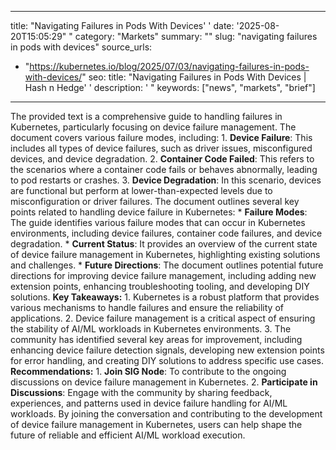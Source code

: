 ﻿---

title: "Navigating Failures in Pods With Devices''
date: '2025-08-20T15:05:29""
category: "Markets"
summary: ""
slug: "navigating failures in pods with devices"
source_urls:
  - "https://kubernetes.io/blog/2025/07/03/navigating-failures-in-pods-with-devices/"
seo:
  title: "Navigating Failures in Pods With Devices | Hash n Hedge''
  description: '"
  keywords: ["news", "markets", "brief"]

---
The provided text is a comprehensive guide to handling failures in Kubernetes, particularly focusing on device failure management. The document covers various failure modes, including:  1.  **Device Failure**: This includes all types of device failures, such as driver issues, misconfigured devices, and device degradation. 2.  **Container Code Failed**: This refers to the scenarios where a container code fails or behaves abnormally, leading to pod restarts or crashes. 3.  **Device Degradation**: In this scenario, devices are functional but perform at lower-than-expected levels due to misconfiguration or driver failures.  The document outlines several key points related to handling device failure in Kubernetes:  *   **Failure Modes**: The guide identifies various failure modes that can occur in Kubernetes environments, including device failures, container code failures, and device degradation. *   **Current Status**: It provides an overview of the current state of device failure management in Kubernetes, highlighting existing solutions and challenges. *   **Future Directions**: The document outlines potential future directions for improving device failure management, including adding new extension points, enhancing troubleshooting tooling, and developing DIY solutions.  **Key Takeaways:**  1.  Kubernetes is a robust platform that provides various mechanisms to handle failures and ensure the reliability of applications. 2.  Device failure management is a critical aspect of ensuring the stability of AI/ML workloads in Kubernetes environments. 3.  The community has identified several key areas for improvement, including enhancing device failure detection signals, developing new extension points for error handling, and creating DIY solutions to address specific use cases.  **Recommendations:**  1.  **Join SIG Node**: To contribute to the ongoing discussions on device failure management in Kubernetes. 2.  **Participate in Discussions**: Engage with the community by sharing feedback, experiences, and patterns used in device failure handling for AI/ML workloads.  By joining the conversation and contributing to the development of device failure management in Kubernetes, users can help shape the future of reliable and efficient AI/ML workload execution. 
